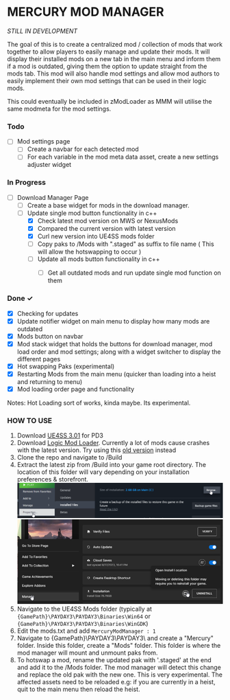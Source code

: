 # MERCURY MOD MANAGER

*STILL IN DEVELOPMENT*

The goal of this is to create a centralized mod / collection of mods that work together to allow players to easily manage and update their mods. It will display their installed mods on a new tab in the main menu and inform them if a mod is outdated, giving them the option to update straight from the mods tab. This mod will also handle mod settings and allow mod authors to easily implement their own mod settings that can be used in their logic mods. 

This could eventually be included in zModLoader as MMM will utilise the same modmeta for the mod settings.


### Todo
- [ ] Mod settings page
   - [ ] Create a navbar for each detected mod
   - [ ] For each variable in the mod meta data asset, create a new settings adjuster widget

### In Progress 

- [ ] Download Manager Page
  - [ ] Create a base widget for mods in the download manager.
  - [ ] Update single mod button functionality in c++
    - [x] Check latest mod version on MWS or NexusMods
    - [x] Compared the current version with latest version
    - [x] Curl new version into UE4SS mods folder
    - [ ] Copy paks to /Mods with ".staged" as suffix to file name ( This will allow the hotswapping to occur )
    - [ ] Update all mods button functionality in c++
        - [ ] Get all outdated mods and run update single mod function on them


### Done ✓

- [x] Checking for updates
- [x] Update notifier widget on main menu to display how many mods are outdated
- [x] Mods button on navbar
- [x] Mod stack widget that holds the buttons for download manager, mod load order and mod settings; along with a widget switcher to display the different pages
- [x] Hot swapping Paks (experimental)
- [x] Restarting Mods from the main menu (quicker than loading into a heist and returning to menu) 
- [x] Mod loading order page and functionality

Notes:
Hot Loading sort of works, kinda maybe. Its experimental.


### HOW TO USE

1. Download [UE4SS 3.01](https://modworkshop.net/mod/47771) for PD3
2. Download [Logic Mod Loader](https://modworkshop.net/mod/44049). Currently a lot of mods cause crashes with the
latest version. Try using this [old version](https://drive.google.com/file/d/1WOpwp0hHY6JGL1G8cqVDqHbB-SEbH0zY/view) instead
3. Clone the repo and navigate to /Build
4. Extract the latest zip from /Build into your game root directory.
The location of this folder will vary depending on your installation preferences & storefront.
![STEAM.png](Imgs%2FSTEAM.png)
![EGS.png](Imgs%2FEGS.png)
5. Navigate to the UE4SS Mods folder (typically at ```{GamePath}\PAYDAY3\PAYDAY3\Binaries\Win64``` or ```{GamePath}\PAYDAY3\PAYDAY3\Binaries\WinGDK```)
6. Edit the mods.txt and add ```MercuryModManager : 1``` 
7. Navigate to {GamePath}\PAYDAY3\PAYDAY3\ and create a "Mercury" folder. Inside this folder, create a "Mods" folder. 
This folder is where the mod manager will mount and unmount paks from.
8. To hotswap a mod, rename the updated pak with '.staged' at the end and add it to the /Mods folder.
The mod manager will detect this change and replace the old pak with the new one. This is very experimental. 
The affected assets need to be reloaded e.g: if you are currently in a heist, quit to the main menu then reload the heist.
